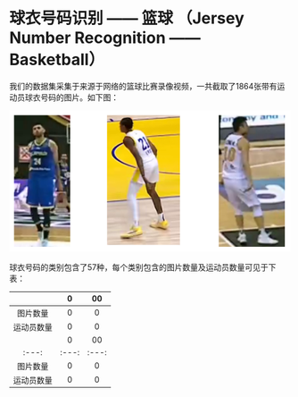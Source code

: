 # 球衣号码识别 —— 篮球 （Jersey Number Recognition —— Basketball）

我们的数据集采集于来源于网络的篮球比赛录像视频，一共截取了1864张带有运动员球衣号码的图片。如下图：

![image](https://github.com/zhiSports/AI_Sports_Dataset/blob/main/data/Jersey%20Number%20Recognition/img/demo.png)

球衣号码的类别包含了57种，每个类别包含的图片数量及运动员数量可见于下表：

|               | 0   | 00 |
| :---:         | :---: |  :---: |
| 图片数量       | 0 | 0  |
| 运动员数量     | 0  | 0      |
|               | 0   | 00 |
| :---:         | :---: |  :---: |
| 图片数量       | 0 | 0  |
| 运动员数量     | 0  | 0      |
